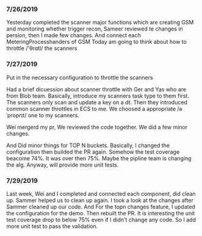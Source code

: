 ### 7/26/2019
Yesterday completed the scanner major functions which are creating GSM and monitoring whether trigger recon,
Sameer reviewed te changes in persion, then I  made few changes.
And connect each MeteringProcesshanders of GSM
Today am going to think about how to throttle /'θrɑtl/ the scanners

### 7/27/2019
Put in the necessary configuration to throttle the scanners

Had a brief dicuession about scanner throttle with Ger and Yas who are from Blob team.
Basically, introduce my scanners task type to them first. The scanners only scan and update a key on a dt. 
Then they introduced common scanner throttles in ECS to me. We choosed a appropriate /əˈproprɪt/ one to my scanners.

Wei mergerd my pr, We reviewed the code together. We did a few minor changes.

And Did minor things for TOP N buckets. Basically, I changed the configuration then builded the PR again. Somehow the test coverage beacome 74%. It was over then 75%. Maybe the pipline team is changing the alg. Anyway, will provide more unit tests.

### 7/29/2019
Last week, Wei and I completed and connected each component, did clean up.
Sammer helped us to clean up again. I took a look at the changes after Sammer cleaned up our code.
And For the topn changes feature, I updated the configuration for the demo. Then rebuilt the PR.
It is interesting the unit test coverage drop to below 75% even if I didn't change any code. So I add more unit test to pass the validation.
